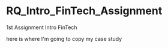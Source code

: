 # RQ_Intro_FinTech_Assignment
1st Assignment Intro FinTech


here is where I'm going to copy my case study